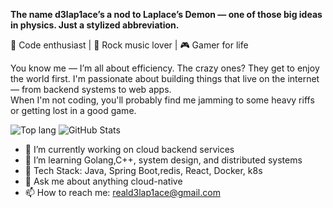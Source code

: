 **The name d3lap1ace’s a nod to Laplace’s Demon — one of those big ideas in physics. Just a stylized abbreviation.**

🧠 Code enthusiast | 🎸 Rock music lover | 🎮 Gamer for life

You know me — I’m all about efficiency. The crazy ones? They get to enjoy the world first.
I'm passionate about building things that live on the internet — from backend systems to web apps.  
When I'm not coding, you'll probably find me jamming to some heavy riffs or getting lost in a good game.

![Top lang](https://github-stats.ubrong.com/api/top-langs/?username=ubrong&amp;layout=compact&amp;theme=tokyonight)
![GitHub Stats](https://github-readme-stats.vercel.app/api?username=d3lap1ace&show_icons=true&theme=tokyonight)


- 🔭 I’m currently working on cloud backend services
- 🌱 I’m learning Golang,C++, system design, and distributed systems
- 🧰 Tech Stack: Java, Spring Boot,redis, React, Docker, k8s
- 💬 Ask me about anything cloud-native
- 📫 How to reach me: reald3lap1ace@gmail.com


<!--
**d3Lap1ace/d3lap1ace** is a ✨ _special_ ✨ repository because its `README.md` (this file) appears on your GitHub profile.

Here are some ideas to get you started:

- 🔭 I’m currently working on ...
- 🌱 I’m currently learning ...
- 👯 I’m looking to collaborate on ...
- 🤔 I’m looking for help with ...
- 💬 Ask me about ...
- 📫 How to reach me: ...
- 😄 Pronouns: ...
- ⚡ Fun fact: ...
-->
